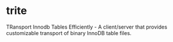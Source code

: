 trite
=====

TRansport Innodb Tables Efficiently - A client/server that provides customizable transport of binary InnoDB table files.
